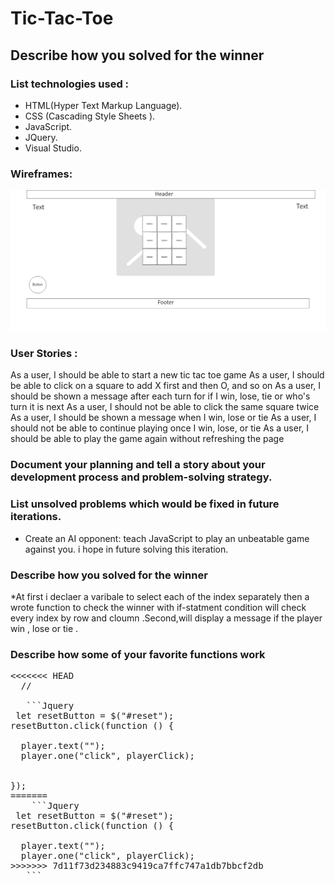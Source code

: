 # Tic-Tac-Toe

## Describe how you solved for the winner

### List technologies used :
* HTML(Hyper Text Markup Language).
* CSS (Cascading Style Sheets ).
* JavaScript.
* JQuery.
* Visual Studio.



### Wireframes:
![wireframe](tic-tac-toe.png)
###  User Stories :
As a user, I should be able to start a new tic tac toe game
As a user, I should be able to click on a square to add X first and then O, and so on
As a user, I should be shown a message after each turn for if I win, lose, tie or who's turn it is next
As a user, I should not be able to click the same square twice
As a user, I should be shown a message when I win, lose or tie
As a user, I should not be able to continue playing once I win, lose, or tie
As a user, I should be able to play the game again without refreshing the page
### Document your planning and tell a story about your development process and problem-solving strategy.


### List unsolved problems which would be fixed in future iterations.
* Create an AI opponent: teach JavaScript to play an unbeatable game against you.
 i hope in future solving this iteration.


### Describe how you solved for the winner
*At first i declaer a varibale to select each of the index separately then a wrote  function to check the  winner with if-statment condition will check every index by row and cloumn .Second,will display a message if the player win , lose or tie . 

### Describe how some of your favorite functions work
  <pre>
<<<<<<< HEAD
  // 

   ```Jquery
 let resetButton = $("#reset");
resetButton.click(function () {

  player.text("");
  player.one("click", playerClick);


});
=======
    ```Jquery
 let resetButton = $("#reset");
resetButton.click(function () {

  player.text("");
  player.one("click", playerClick);
>>>>>>> 7d11f73d234883c9419ca7ffc747a1db7bbcf2db
   ```
   </pre>



